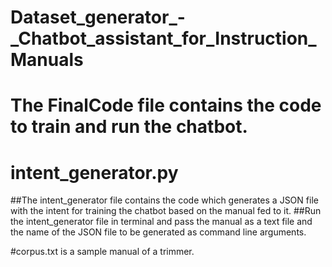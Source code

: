 # Dataset_generator_-_Chatbot_assistant_for_Instruction_Manuals
# The FinalCode file contains the code to train and run the chatbot.

# intent_generator.py
##The intent_generator file contains the code which generates a JSON file with the intent for training the chatbot based on the manual fed to it.
##Run the intent_generator file in terminal and pass the manual as a text file and the name of the JSON file to be generated as command line arguments.

#corpus.txt is a sample manual of a trimmer.
